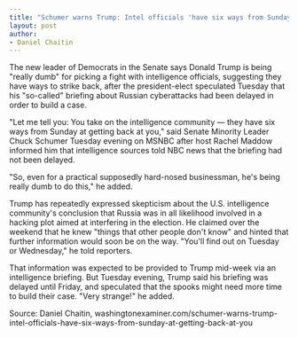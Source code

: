 ```yaml
---
title: "Schumer warns Trump: Intel officials 'have six ways from Sunday at getting back at you'"
layout: post
author:
- Daniel Chaitin
---
```


The new leader of Democrats in the Senate says Donald Trump is being "really dumb" for picking a fight with intelligence officials, suggesting they have ways to strike back, after the president-elect speculated Tuesday that his "so-called" briefing about Russian cyberattacks had been delayed in order to build a case.

"Let me tell you: You take on the intelligence community — they have six ways from Sunday at getting back at you," said Senate Minority Leader Chuck Schumer Tuesday evening on MSNBC after host Rachel Maddow informed him that intelligence sources told NBC news that the briefing had not been delayed.

"So, even for a practical supposedly hard-nosed businessman, he's being really dumb to do this," he added.

Trump has repeatedly expressed skepticism about the U.S. intelligence community's conclusion that Russia was in all likelihood involved in a hacking plot aimed at interfering in the election. He claimed over the weekend that he knew "things that other people don't know" and hinted that further information would soon be on the way. "You'll find out on Tuesday or Wednesday," he told reporters.

That information was expected to be provided to Trump mid-week via an intelligence briefing. But Tuesday evening, Trump said his briefing was delayed until Friday, and speculated that the spooks might need more time to build their case. "Very strange!" he added.

Source: Daniel Chaitin, washingtonexaminer.com/schumer-warns-trump-intel-officials-have-six-ways-from-sunday-at-getting-back-at-you
